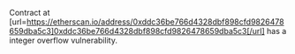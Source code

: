 
Contract at [url=https://etherscan.io/address/0xddc36be766d4328dbf898cfd9826478659dba5c3]0xddc36be766d4328dbf898cfd9826478659dba5c3[/url] has a integer overflow vulnerability.

